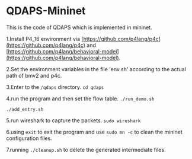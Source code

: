 # QDAPS-Mininet
This is the code of QDAPS which is implemented in mininet.

1.Install P4_16 environment via [https://github.com/p4lang/p4c](https://github.com/p4lang/p4c) and [https://github.com/p4lang/behavioral-model](https://github.com/p4lang/behavioral-model).

2.Set the environment variables in the file 'env.sh' according to the actual path of bmv2 and p4c.

3.Enter to the  `/qdaps` directory. 
`cd qdaps`

4.run the program and then set the flow table. 
`./run_demo.sh`

`./add_entry.sh`

5.run wireshark to capture the packets.
 `sudo wireshark`

6.using `exit` to exit the program and use `sudo mn -c` to clean the mininet configuration files.

7.running `./cleanup.sh` to delete the generated intermediate files.
